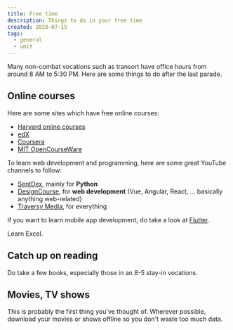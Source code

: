 ```yaml
---
title: Free time
description: Things to do in your free time
created: 2020-07-15
tags:
  - general
  - unit
---
```


Many non-combat vocations such as transort have office hours from around 8 AM to 5:30 PM. Here are some things to do after the last parade.

## Online courses
Here are some sites which have free online courses:
- [Harvard online courses](https://online-learning.harvard.edu/catalog)
- [edX](https://www.edx.org/)
- [Coursera](https://www.coursera.org/)
- [MIT OpenCourseWare](https://ocw.mit.edu/index.htm)

To learn web development and programming, here are some great YouTube channels to follow:
- [SentDex](https://www.youtube.com/user/sentdex), mainly for **Python**
- [DesignCourse](https://www.youtube.com/user/DesignCourse), for **web development** (Vue, Angular, React, ... basically anything web-related)
- [Traversy Media](https://www.youtube.com/user/TechGuyWeb), for everything 

If you want to learn mobile app development, do take a look at [Flutter](https://flutter.dev/).

Learn Excel.

## Catch up on reading

Do take a few books, especially those in an 8-5 stay-in vocations.

## Movies, TV shows
This is probably the first thing you've thought of. Wherever possible, download your movies or shows offline so you don't waste too much data.